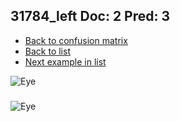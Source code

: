 ## 31784_left Doc: 2 Pred: 3
- [Back to confusion matrix](https://github.com/juliandewit/kaggle_retinopathy/blob/master/matrix.md)
- [Back to list](https://github.com/juliandewit/kaggle_retinopathy/blob/master/lists/23/list.md)
- [Next example in list](https://github.com/juliandewit/kaggle_retinopathy/blob/master/lists/23/31/31867_left.md)

![Eye](https://retinopaty.blob.core.windows.net/size1024/31784_left_2.jpeg)

### 

![Eye]()
